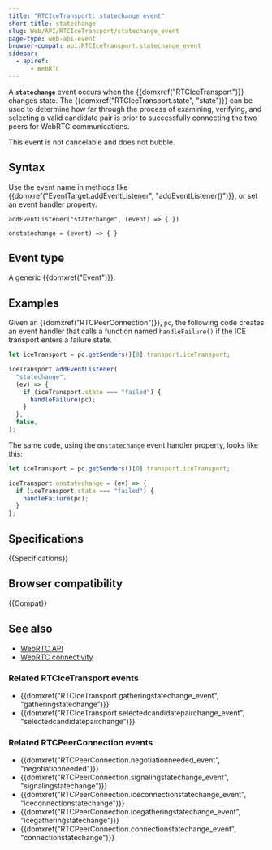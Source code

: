 ```yaml
---
title: "RTCIceTransport: statechange event"
short-title: statechange
slug: Web/API/RTCIceTransport/statechange_event
page-type: web-api-event
browser-compat: api.RTCIceTransport.statechange_event
sidebar:
  - apiref:
      - WebRTC
---
```


A **`statechange`** event occurs when the {{domxref("RTCIceTransport")}} changes state. The {{domxref("RTCIceTransport.state", "state")}} can be used to determine how far through the process of examining, verifying, and selecting a valid candidate pair is prior to successfully connecting the two peers for WebRTC communications.

This event is not cancelable and does not bubble.

## Syntax

Use the event name in methods like {{domxref("EventTarget.addEventListener", "addEventListener()")}}, or set an event handler property.

```js-nolint
addEventListener("statechange", (event) => { })

onstatechange = (event) => { }
```

## Event type

A generic {{domxref("Event")}}.

## Examples

Given an {{domxref("RTCPeerConnection")}}, `pc`, the following code creates an event handler that calls a function named `handleFailure()` if the ICE transport enters a failure state.

```js
let iceTransport = pc.getSenders()[0].transport.iceTransport;

iceTransport.addEventListener(
  "statechange",
  (ev) => {
    if (iceTransport.state === "failed") {
      handleFailure(pc);
    }
  },
  false,
);
```

The same code, using the `onstatechange` event handler property, looks like this:

```js
let iceTransport = pc.getSenders()[0].transport.iceTransport;

iceTransport.onstatechange = (ev) => {
  if (iceTransport.state === "failed") {
    handleFailure(pc);
  }
};
```

## Specifications

{{Specifications}}

## Browser compatibility

{{Compat}}

## See also

- [WebRTC API](/en-US/docs/Web/API/WebRTC_API)
- [WebRTC connectivity](/en-US/docs/Web/API/WebRTC_API/Connectivity)

### Related RTCIceTransport events

- {{domxref("RTCIceTransport.gatheringstatechange_event", "gatheringstatechange")}}
- {{domxref("RTCIceTransport.selectedcandidatepairchange_event", "selectedcandidatepairchange")}}

### Related RTCPeerConnection events

- {{domxref("RTCPeerConnection.negotiationneeded_event", "negotiationneeded")}}
- {{domxref("RTCPeerConnection.signalingstatechange_event", "signalingstatechange")}}
- {{domxref("RTCPeerConnection.iceconnectionstatechange_event", "iceconnectionstatechange")}}
- {{domxref("RTCPeerConnection.icegatheringstatechange_event", "icegatheringstatechange")}}
- {{domxref("RTCPeerConnection.connectionstatechange_event", "connectionstatechange")}}
